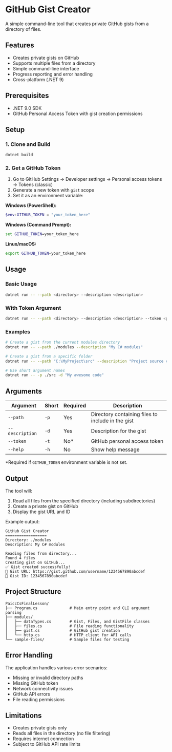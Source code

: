 # GitHub Gist Creator

A simple command-line tool that creates private GitHub gists from a directory of files.

## Features

- Creates private gists on GitHub
- Supports multiple files from a directory
- Simple command-line interface
- Progress reporting and error handling
- Cross-platform (.NET 9)

## Prerequisites

- .NET 9.0 SDK
- GitHub Personal Access Token with gist creation permissions

## Setup

### 1. Clone and Build

```bash
dotnet build
```

### 2. Get a GitHub Token

1. Go to GitHub Settings → Developer settings → Personal access tokens → Tokens (classic)
2. Generate a new token with `gist` scope
3. Set it as an environment variable:

**Windows (PowerShell):**
```powershell
$env:GITHUB_TOKEN = "your_token_here"
```

**Windows (Command Prompt):**
```cmd
set GITHUB_TOKEN=your_token_here
```

**Linux/macOS:**
```bash
export GITHUB_TOKEN=your_token_here
```

## Usage

### Basic Usage

```bash
dotnet run -- --path <directory> --description <description>
```

### With Token Argument

```bash
dotnet run -- --path <directory> --description <description> --token <github_token>
```

### Examples

```bash
# Create a gist from the current modules directory
dotnet run -- --path ./modules --description "My C# modules"

# Create a gist from a specific folder
dotnet run -- --path "C:\MyProject\src" --description "Project source code"

# Use short argument names
dotnet run -- -p ./src -d "My awesome code"
```

## Arguments

| Argument | Short | Required | Description |
|----------|-------|----------|-------------|
| `--path` | `-p` | Yes | Directory containing files to include in the gist |
| `--description` | `-d` | Yes | Description for the gist |
| `--token` | `-t` | No* | GitHub personal access token |
| `--help` | `-h` | No | Show help message |

*Required if `GITHUB_TOKEN` environment variable is not set.

## Output

The tool will:
1. Read all files from the specified directory (including subdirectories)
2. Create a private gist on GitHub
3. Display the gist URL and ID

Example output:
```
GitHub Gist Creator
==================
Directory: ./modules
Description: My C# modules

Reading files from directory...
Found 4 files
Creating gist on GitHub...
✅ Gist created successfully!
🔗 Gist URL: https://gist.github.com/username/1234567890abcdef
📝 Gist ID: 1234567890abcdef
```

## Project Structure

```
PaiccCsFinalLesson/
├── Program.cs              # Main entry point and CLI argument parsing
├── modules/
│   ├── dataTypes.cs        # Gist, Files, and GistFile classes
│   ├── files.cs            # File reading functionality
│   ├── gist.cs             # GitHub gist creation
│   └── http.cs             # HTTP client for API calls
└── sample-files/           # Sample files for testing
```

## Error Handling

The application handles various error scenarios:
- Missing or invalid directory paths
- Missing GitHub token
- Network connectivity issues
- GitHub API errors
- File reading permissions

## Limitations

- Creates private gists only
- Reads all files in the directory (no file filtering)
- Requires internet connection
- Subject to GitHub API rate limits
